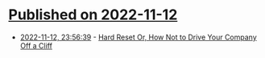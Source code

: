 # [Published on 2022-11-12](index.md)

* [2022-11-12, 23:56:39](https://news.ycombinator.com/item?id=33578487) - [Hard Reset Or, How Not to Drive Your Company Off a Cliff](https://sarahguo.com/blog/hardreset)

